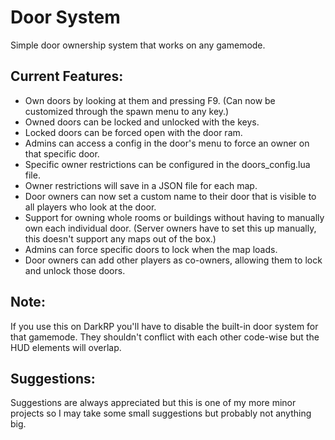 # Door System
Simple door ownership system that works on any gamemode.

## Current Features:
<ul>
	<li>Own doors by looking at them and pressing F9. (Can now be customized through the spawn menu to any key.)</li>
	<li>Owned doors can be locked and unlocked with the keys.</li>
	<li>Locked doors can be forced open with the door ram.</li>
	<li>Admins can access a config in the door's menu to force an owner on that specific door.</li>
	<li>Specific owner restrictions can be configured in the doors_config.lua file.</li>
	<li>Owner restrictions will save in a JSON file for each map.</li>
	<li>Door owners can now set a custom name to their door that is visible to all players who look at the door.</li>
	<li>Support for owning whole rooms or buildings without having to manually own each individual door. (Server owners have to set this up manually, this doesn't support any maps out of the box.)</li>
	<li>Admins can force specific doors to lock when the map loads.</li>
	<li>Door owners can add other players as co-owners, allowing them to lock and unlock those doors.</li>
</ul>

## Note:
If you use this on DarkRP you'll have to disable the built-in door system for that gamemode. They shouldn't conflict with each other code-wise but the HUD elements will overlap.

## Suggestions:
Suggestions are always appreciated but this is one of my more minor projects so I may take some small suggestions but probably not anything big.